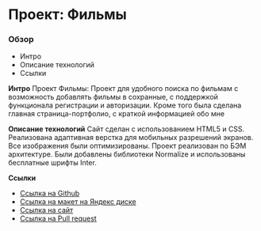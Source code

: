 # Проект: Фильмы

### Обзор
* Интро
* Описание технологий
* Ссылки

**Интро**
Проект Фильмы: Проект для удобного поиска по фильмам с возможность добавлять фильмы в сохранные, с поддержкой функционала регистрации и авторизации. Кроме того была сделана главная страница-портфолио, с краткой информацией обо мне

**Описание технологий**
 Сайт сделан с использованием HTML5 и CSS. Реализована адаптивная верстка для мобильных разрешений экранов.
 Все изображения были оптимизированы. Проект реализован по БЭМ архитектуре. Были добавлены библиотеки Normalize и использованы бесплатные шрифты Inter. 

**Ссылки**
* [Ссылка на Github](https://github.com/FialkaLesnaya/movies-explorer-frontend)
* [Ссылка на макет на Яндекс диске](https://disk.yandex.ru/d/QGAuPcWjxCw1YA)
* [Ссылка на сайт](https://listik-fialki.nomoreparties.sbs/)
* [Ссылка на Pull request](https://github.com/FialkaLesnaya/movies-explorer-frontend/pull/2)

